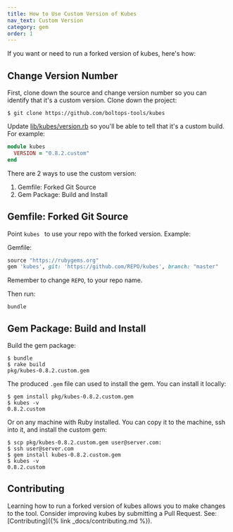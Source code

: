 ```yaml
---
title: How to Use Custom Version of Kubes
nav_text: Custom Version
category: gem
order: 1
---
```


If you want or need to run a forked version of kubes, here's how:

## Change Version Number

First, clone down the source and change version number so you can identify that it's a custom version.  Clone down the project:

    $ git clone https://github.com/boltops-tools/kubes

Update [lib/kubes/version.rb](https://github.com/boltops-tools/kubes/blob/master/lib/kubes/version.rb) so you'll be able to tell that it's a custom build.  For example:

```ruby
module kubes
  VERSION = "0.8.2.custom"
end
```

There are 2 ways to use the custom version:

1. Gemfile: Forked Git Source
2. Gem Package: Build and Install

## Gemfile: Forked Git Source

Point `kubes ` to use your repo with the forked version.  Example:

Gemfile:

```ruby
source "https://rubygems.org"
gem 'kubes', git: 'https://github.com/REPO/kubes', branch: "master"
```

Remember to change `REPO`, to your repo name.

Then run:

    bundle

## Gem Package: Build and Install

Build the gem package:

    $ bundle
    $ rake build
    pkg/kubes-0.8.2.custom.gem

The produced `.gem` file can used to install the gem. You can install it locally:

    $ gem install pkg/kubes-0.8.2.custom.gem
    $ kubes -v
    0.8.2.custom

Or on any machine with Ruby installed. You can copy it to the machine, ssh into it, and install the custom gem:

    $ scp pkg/kubes-0.8.2.custom.gem user@server.com:
    $ ssh user@server.com
    $ gem install kubes-0.8.2.custom.gem
    $ kubes -v
    0.8.2.custom

## Contributing

Learning how to run a forked version of kubes allows you to make changes to the tool. Consider improving kubes by submitting a Pull Request. See: [Contributing]({% link _docs/contributing.md %}).

